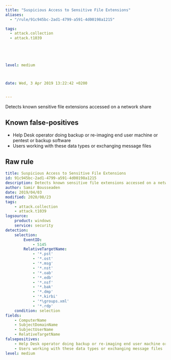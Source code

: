 ```yaml
---
title: "Suspicious Access to Sensitive File Extensions"
aliases:
  - "/rule/91c945bc-2ad1-4799-a591-4d00198a1215"

tags:
  - attack.collection
  - attack.t1039





level: medium



date: Wed, 3 Apr 2019 13:22:42 +0200


---
```


Detects known sensitive file extensions accessed on a network share

<!--more-->


## Known false-positives

* Help Desk operator doing backup or re-imaging end user machine or pentest or backup software
* Users working with these data types or exchanging message files




## Raw rule
```yaml
title: Suspicious Access to Sensitive File Extensions
id: 91c945bc-2ad1-4799-a591-4d00198a1215
description: Detects known sensitive file extensions accessed on a network share
author: Samir Bousseaden
date: 2019/04/03
modified: 2020/08/23
tags:
    - attack.collection
    - attack.t1039
logsource:
    product: windows
    service: security
detection:
    selection:
        EventID:
            - 5145
        RelativeTargetName:
            - '*.pst'
            - '*.ost'
            - '*.msg'
            - '*.nst'
            - '*.oab'
            - '*.edb'
            - '*.nsf'
            - '*.bak'
            - '*.dmp'
            - '*.kirbi'
            - '*\groups.xml'
            - '*.rdp'
    condition: selection
fields:
    - ComputerName
    - SubjectDomainName
    - SubjectUserName
    - RelativeTargetName
falsepositives:
    - Help Desk operator doing backup or re-imaging end user machine or pentest or backup software
    - Users working with these data types or exchanging message files
level: medium

```
